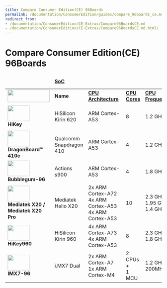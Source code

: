 ```yaml
---
title: Compare Consumer Edition(CE) 96Boards
permalink: /documentation/ConsumerEdition/guides/compare_96boards_ce.md.html
redirect_from:
- /documentation/ConsumerEdition/CE-Extras/Compare96BoardsCE.md
- /documentation/ConsumerEdition/CE-Extras/Compare96BoardsCE.md.html/
---
```

# Compare Consumer Edition(CE) 96Boards
<div>

<table align="center">
<thead>
	<tr>
		<td></td>
		<td colspan="5"><a href="https://en.wikipedia.org/wiki/System_on_a_chip"><b>SoC</b></a></td>
		<td colspan="2"><a href="https://en.wikipedia.org/wiki/Random-access_memory"><b>RAM</b></a></td>
		<td colspan="2"><b>On-Board Storage</b></td>
	</tr>
</thead>
<tbody>
	<tr>
		<td><img src="https://i.imgur.com/mKjYKTH.png" data-canonical-src="https://i.imgur.com/mKjYKTH.png" width="135" height="40" /></td>
		<td><b>Name</b></td>
		<td><a href="https://en.wikipedia.org/wiki/ARM_architecture"><b>CPU Architecture&shy;</b></a></td>
		<td><a href="https://en.wikipedia.org/wiki/Multi-core_processor"><b>CPU Cores</b></a></td>
		<td><a href=""><b>CPU Frequency&shy;</b></a></td>
		<td><a href="https://en.wikipedia.org/wiki/Graphics_processing_unit"><b>GPU</b></a></td>
		<td><b>Size&shy;</b></td>
		<td><b>Type</b></td>
		<td><b>Size&shy;</b></td>
		<td><b>Type</b></td>
	</tr>
	<tr>
		<td> <img src="https://i.imgur.com/0e7lsoO.png" data-canonical-src="https://i.imgur.com/0e7lsoO.png" width="70" height="50" /> <br><b>HiKey</b></td>
		<td>HiSilicon<br>Kirin 620</td>
		<td>ARM Cortex-A53</td>
		<td>8</td>
		<td>1.2 GHz</td>
		<td>Mali-450 MP4</td>
		<td>1 GB /<br> 2 GB</td>
		<td>LPDDR3</td>
		<td>8 GB</td>
		<td>eMMC</td>
	</tr>
	<tr>
		<td><img src="https://i.imgur.com/4a5GXRd.png" data-canonical-src="https://i.imgur.com/4a5GXRd.png" width="70" height="50" /> <br><b>DragonBoard™ 410c</b></td>
		<td>Qualcomm<br>Snapdragon 410</td>
		<td>ARM Cortex-A53</td>
		<td>4</td>
		<td>1.2 GHz</td>
		<td>Qualcomm<br>Adreno 306</td>
		<td>1 GB</td>
		<td>LPDDR3</td>
		<td>8 GB</td>
		<td>eMMC 4.5</td>
	</tr>
	<tr>
		<td> <img src="https://i.imgur.com/ykySoFc.png" data-canonical-src="https://i.imgur.com/ykySoFc.png" width="70" height="50" /> <br><b>Bubblegum-96</b></td>
		<td>Actions<br>s900</td>
		<td>ARM Cortex-A53</td>
		<td>4</td>
		<td>1.8 GHz</td>
		<td>PowerVR G6230</td>
		<td>2 GB</td>
		<td>LPDDR3</td>
		<td>8 GB</td>
		<td>eMMC 4.5</td>
	</tr>
	<tr>
		<td> <img src="https://i.imgur.com/kSjTguX.png" data-canonical-src="https://i.imgur.com/kSjTguX.png" width="70" height="50" /> <br><b>Mediatek X20 /<br>Mediatek X20 Pro</b></td>
		<td>Mediatek<br>Helio X20</td>
		<td>2x ARM Cortex-A72<br>4x ARM Cortex-A53<br>4x ARM Cortex-A53</td>
		<td>10</td>
		<td>2.3 GHz<br>1.95 GHz<br>1.4 GHz</td>
		<td>Mali-T880</td>
		<td>2 GB</td>
		<td>LPDDR3</td>
		<td>8 GB</td>
		<td>eMMC 5.1</td>
	</tr>
	<tr>
	<td><img src="https://www.96boards.org/product/ce/hikey960/images/hikey-960-SD-front.jpg" data-canonical-src="https://www.96boards.org/product/ce/hikey960/images/hikey-960-SD-front.jpg" width="70" height="50" /> <br><b>HiKey960</b></td>
	<td>HiSilicon<br>Kirin 960</td>
	<td>4x ARM Cortex-A73<br>4x ARM Cortex-A53</td>
	<td>8</td>
	<td>2.3 GHz<br>1.8 GHz</td>
	<td>Mali G71 MP8</td>
	<td>3 GB</td>
	<td>LPDDR4</td>
	<td>32 GB</td>
	<td>UFS</td>
	</tr>
	<tr>
	<td><img src="https://www.96boards.org/product/ce/imx7-96/images/iMX7-96-front.jpg" data-canonical-src="https://www.96boards.org/product/ce/imx7-96/images/iMX7-96-front.jpg" width="70" height="50" /> <br><b>IMX7-96</b></td>
	<td>i.MX7	Dual</td>
	<td>2x ARM Cortex-A7<br>1x ARM Cortex-M4</td>
	<td>2 CPUs + <br>1 MCU</td>
	<td>1.2 GHz<br>200MHz</td>
	<td>N/A</td>
	<td>512 MB</td>
	<td>DRAM</td>
	<td>SD Card Only</td>
	<td>N/A</td>
	</tr>
	<tr>
</tbody>
</table>

</div>
